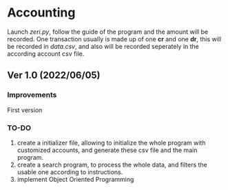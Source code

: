 # Accounting
Launch *zeri.py*, follow the guide of the program and the amount will be recorded.
One transaction usually is made up of one **cr** and one **dr**, this will be recorded in *data.csv*, and also will be recorded seperately in the according account csv file.
## Ver 1.0 (2022/06/05)
### Improvements
First version
### TO-DO
1. create a initializer file, allowing to initialize the whole program with customized accounts, and generate these csv file and the main program.
2. create a search program, to process the whole data, and filters the usable one according to instructions.
3. implement Object Oriented Programming
